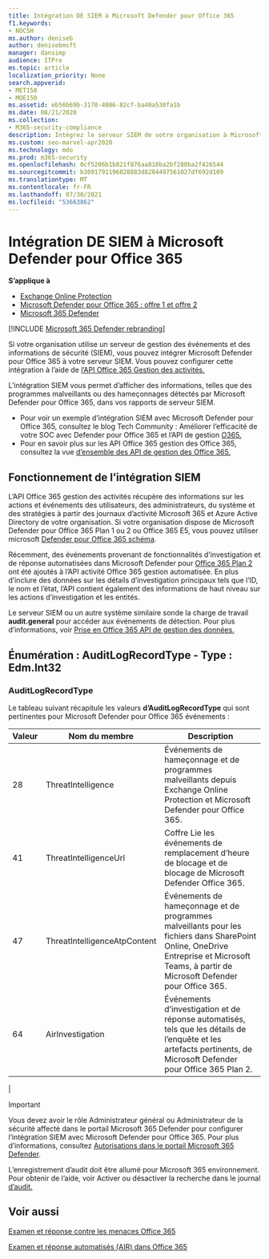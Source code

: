 ```yaml
---
title: Intégration DE SIEM à Microsoft Defender pour Office 365
f1.keywords:
- NOCSH
ms.author: deniseb
author: denisebmsft
manager: dansimp
audience: ITPro
ms.topic: article
localization_priority: None
search.appverid:
- MET150
- MOE150
ms.assetid: eb56b69b-3170-4086-82cf-ba40a530fa1b
ms.date: 08/21/2020
ms.collection:
- M365-security-compliance
description: Intégrez le serveur SIEM de votre organisation à Microsoft Defender pour Office 365 et les événements de menace associés dans l’API Office 365 gestion des activités.
ms.custom: seo-marvel-apr2020
ms.technology: mdo
ms.prod: m365-security
ms.openlocfilehash: 0cf5206b1b821f876aa810ba2bf280ba2f426544
ms.sourcegitcommit: b3091791196828883d8284497561027df692d109
ms.translationtype: MT
ms.contentlocale: fr-FR
ms.lasthandoff: 07/30/2021
ms.locfileid: "53663862"
---
```

# <a name="siem-integration-with-microsoft-defender-for-office-365"></a>Intégration DE SIEM à Microsoft Defender pour Office 365

**S’applique à**
- [Exchange Online Protection](exchange-online-protection-overview.md)
- [Microsoft Defender pour Office 365 : offre 1 et offre 2](defender-for-office-365.md)
- [Microsoft 365 Defender](../defender/microsoft-365-defender.md)

[!INCLUDE [Microsoft 365 Defender rebranding](../includes/microsoft-defender-for-office.md)]


Si votre organisation utilise un serveur de gestion des événements et des informations de sécurité (SIEM), vous pouvez intégrer Microsoft Defender pour Office 365 à votre serveur SIEM. Vous pouvez configurer cette intégration à l’aide de [l’API Office 365 Gestion des activités.](/office/office-365-management-api/office-365-management-activity-api-reference)

L’intégration SIEM vous permet d’afficher des informations, telles que des programmes malveillants ou des hameçonnages détectés par Microsoft Defender pour Office 365, dans vos rapports de serveur SIEM.

- Pour voir un exemple d’intégration SIEM avec Microsoft Defender pour Office 365, consultez le blog Tech Community : Améliorer l’efficacité de votre SOC avec Defender pour Office 365 et l’API de gestion [O365.](https://techcommunity.microsoft.com/t5/microsoft-security-and/improve-the-effectiveness-of-your-soc-with-office-365-atp-and/ba-p/1525185)
- Pour en savoir plus sur les API Office 365 gestion des Office 365, consultez la vue [d’ensemble des API de gestion des Office 365.](/office/office-365-management-api/office-365-management-apis-overview)

## <a name="how-siem-integration-works"></a>Fonctionnement de l’intégration SIEM

L’API Office 365 gestion des activités récupère des informations sur les actions et événements des utilisateurs, des administrateurs, du système et des stratégies à partir des journaux d’activité Microsoft 365 et Azure Active Directory de votre organisation. Si votre organisation dispose de Microsoft Defender pour Office 365 Plan 1 ou 2 ou Office 365 E5, vous pouvez utiliser microsoft [Defender pour Office 365 schéma](/office/office-365-management-api/office-365-management-activity-api-schema#office-365-advanced-threat-protection-and-threat-investigation-and-response-schema).

Récemment, des événements provenant de fonctionnalités d’investigation et de réponse automatisées dans Microsoft Defender pour [Office 365 Plan 2](defender-for-office-365.md#microsoft-defender-for-office-365-plan-1-and-plan-2) ont été ajoutés à l’API activité Office 365 gestion automatisée. En plus d’inclure des données sur les détails d’investigation principaux tels que l’ID, le nom et l’état, l’API contient également des informations de haut niveau sur les actions d’investigation et les entités.

Le serveur SIEM ou un autre système similaire sonde la charge de travail **audit.general** pour accéder aux événements de détection. Pour plus d’informations, voir [Prise en Office 365 API de gestion des données.](/office/office-365-management-api/get-started-with-office-365-management-apis)

## <a name="enum-auditlogrecordtype---type-edmint32"></a>Énumération : AuditLogRecordType - Type : Edm.Int32

### <a name="auditlogrecordtype"></a>AuditLogRecordType

Le tableau suivant récapitule les valeurs **d’AuditLogRecordType** qui sont pertinentes pour Microsoft Defender pour Office 365 événements :

| Valeur | Nom du membre | Description |
|---|---|---|
| 28| ThreatIntelligence | Événements de hameçonnage et de programmes malveillants depuis Exchange Online Protection et Microsoft Defender pour Office 365. |
| 41| ThreatIntelligenceUrl | Coffre Lie les événements de remplacement d’heure de blocage et de blocage de Microsoft Defender Office 365. |
| 47| ThreatIntelligenceAtpContent | Événements de hameçonnage et de programmes malveillants pour les fichiers dans SharePoint Online, OneDrive Entreprise et Microsoft Teams, à partir de Microsoft Defender pour Office 365. |
| 64| AirInvestigation | Événements d’investigation et de réponse automatisés, tels que les détails de l’enquête et les artefacts pertinents, de Microsoft Defender pour Office 365 Plan 2. |
|

> [!IMPORTANT]
> Vous devez avoir le rôle Administrateur général ou Administrateur de la sécurité affecté dans le portail Microsoft 365 Defender pour configurer l’intégration SIEM avec Microsoft Defender pour Office 365. Pour plus d’informations, consultez [Autorisations dans le portail Microsoft 365 Defender](permissions-microsoft-365-security-center.md).
>
> L’enregistrement d’audit doit être allumé pour Microsoft 365 environnement. Pour obtenir de l’aide, voir Activer ou désactiver la recherche dans le journal [d’audit.](../../compliance/turn-audit-log-search-on-or-off.md)

## <a name="see-also"></a>Voir aussi

[Examen et réponse contre les menaces Office 365](office-365-ti.md)

[Examen et réponse automatisés (AIR) dans Office 365](automated-investigation-response-office.md)
